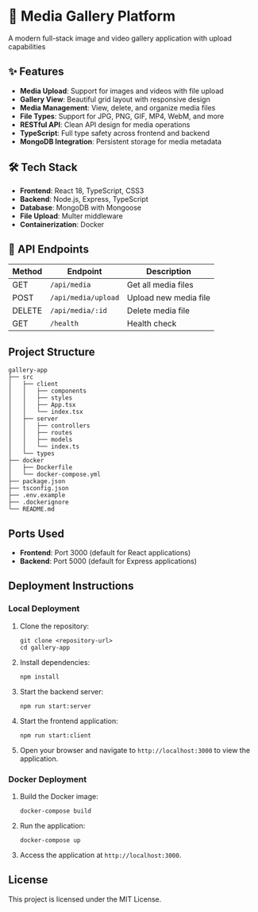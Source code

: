 # 📸 Media Gallery Platform

A modern full-stack image and video gallery application with upload capabilities

## ✨ Features

- **Media Upload**: Support for images and videos with file upload
- **Gallery View**: Beautiful grid layout with responsive design
- **Media Management**: View, delete, and organize media files
- **File Types**: Support for JPG, PNG, GIF, MP4, WebM, and more
- **RESTful API**: Clean API design for media operations
- **TypeScript**: Full type safety across frontend and backend
- **MongoDB Integration**: Persistent storage for media metadata

## 🛠 Tech Stack
- **Frontend**: React 18, TypeScript, CSS3
- **Backend**: Node.js, Express, TypeScript
- **Database**: MongoDB with Mongoose
- **File Upload**: Multer middleware
- **Containerization**: Docker

## 🔌 API Endpoints

| Method | Endpoint | Description |
|--------|----------|-------------|
| GET | `/api/media` | Get all media files |
| POST | `/api/media/upload` | Upload new media file |
| DELETE | `/api/media/:id` | Delete media file |
| GET | `/health` | Health check |

## Project Structure
```
gallery-app
├── src
│   ├── client
│   │   ├── components
│   │   ├── styles
│   │   ├── App.tsx
│   │   └── index.tsx
│   ├── server
│   │   ├── controllers
│   │   ├── routes
│   │   ├── models
│   │   └── index.ts
│   └── types
├── docker
│   ├── Dockerfile
│   └── docker-compose.yml
├── package.json
├── tsconfig.json
├── .env.example
├── .dockerignore
└── README.md
```

## Ports Used
- **Frontend**: Port 3000 (default for React applications)
- **Backend**: Port 5000 (default for Express applications)

## Deployment Instructions

### Local Deployment
1. Clone the repository:
   ```
   git clone <repository-url>
   cd gallery-app
   ```
2. Install dependencies:
   ```
   npm install
   ```
3. Start the backend server:
   ```
   npm run start:server
   ```
4. Start the frontend application:
   ```
   npm run start:client
   ```
5. Open your browser and navigate to `http://localhost:3000` to view the application.

### Docker Deployment
1. Build the Docker image:
   ```
   docker-compose build
   ```
2. Run the application:
   ```
   docker-compose up
   ```
3. Access the application at `http://localhost:3000`.

## License
This project is licensed under the MIT License.
